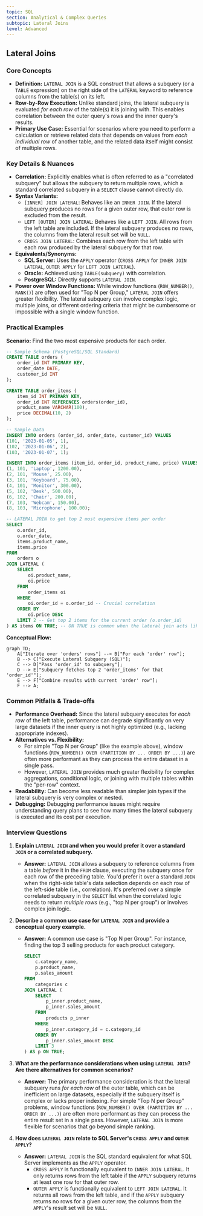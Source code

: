 ```yaml
---
topic: SQL
section: Analytical & Complex Queries
subtopic: Lateral Joins
level: Advanced
---
```


## Lateral Joins
### Core Concepts

*   **Definition:** `LATERAL JOIN` is a SQL construct that allows a subquery (or a `TABLE` expression) on the right side of the `LATERAL` keyword to reference columns from the table(s) on its left.
*   **Row-by-Row Execution:** Unlike standard joins, the lateral subquery is evaluated *for each row* of the table(s) it is joining with. This enables correlation between the outer query's rows and the inner query's results.
*   **Primary Use Case:** Essential for scenarios where you need to perform a calculation or retrieve related data that depends on values from *each individual row* of another table, and the related data itself might consist of multiple rows.

### Key Details & Nuances

*   **Correlation:** Explicitly enables what is often referred to as a "correlated subquery" but allows the subquery to return multiple rows, which a standard correlated subquery in a `SELECT` clause cannot directly do.
*   **Syntax Variants:**
    *   `[INNER] JOIN LATERAL`: Behaves like an `INNER JOIN`. If the lateral subquery produces no rows for a given outer row, that outer row is excluded from the result.
    *   `LEFT [OUTER] JOIN LATERAL`: Behaves like a `LEFT JOIN`. All rows from the left table are included. If the lateral subquery produces no rows, the columns from the lateral result set will be `NULL`.
    *   `CROSS JOIN LATERAL`: Combines each row from the left table with each row produced by the lateral subquery for that row.
*   **Equivalents/Synonyms:**
    *   **SQL Server:** Uses the `APPLY` operator (`CROSS APPLY` for `INNER JOIN LATERAL`, `OUTER APPLY` for `LEFT JOIN LATERAL`).
    *   **Oracle:** Achieved using `TABLE(subquery)` with correlation.
    *   **PostgreSQL:** Directly supports `LATERAL JOIN`.
*   **Power over Window Functions:** While window functions (`ROW_NUMBER()`, `RANK()`) are often used for "Top N per Group," `LATERAL JOIN` offers greater flexibility. The lateral subquery can involve complex logic, multiple joins, or different ordering criteria that might be cumbersome or impossible with a single window function.

### Practical Examples

**Scenario:** Find the two most expensive products for each order.

```sql
-- Sample Schema (PostgreSQL/SQL Standard)
CREATE TABLE orders (
    order_id INT PRIMARY KEY,
    order_date DATE,
    customer_id INT
);

CREATE TABLE order_items (
    item_id INT PRIMARY KEY,
    order_id INT REFERENCES orders(order_id),
    product_name VARCHAR(100),
    price DECIMAL(10, 2)
);

-- Sample Data
INSERT INTO orders (order_id, order_date, customer_id) VALUES
(101, '2023-01-05', 1),
(102, '2023-01-06', 2),
(103, '2023-01-07', 1);

INSERT INTO order_items (item_id, order_id, product_name, price) VALUES
(1, 101, 'Laptop', 1200.00),
(2, 101, 'Mouse', 25.00),
(3, 101, 'Keyboard', 75.00),
(4, 101, 'Monitor', 300.00),
(5, 102, 'Desk', 500.00),
(6, 102, 'Chair', 200.00),
(7, 103, 'Webcam', 150.00),
(8, 103, 'Microphone', 100.00);

-- LATERAL JOIN to get top 2 most expensive items per order
SELECT
    o.order_id,
    o.order_date,
    items.product_name,
    items.price
FROM
    orders o
JOIN LATERAL (
    SELECT
        oi.product_name,
        oi.price
    FROM
        order_items oi
    WHERE
        oi.order_id = o.order_id -- Crucial correlation
    ORDER BY
        oi.price DESC
    LIMIT 2 -- Get top 2 items for the current order (o.order_id)
) AS items ON TRUE; -- ON TRUE is common when the lateral join acts like a CROSS APPLY or for an inner join when correlation is enough.

```

**Conceptual Flow:**

```mermaid
graph TD;
    A["Iterate over 'orders' rows"] --> B["For each 'order' row"];
    B --> C["Execute Lateral Subquery (SQL)"];
    C --> D["Pass 'order_id' to subquery"];
    D --> E["Subquery fetches top 2 'order_items' for that 'order_id'"];
    E --> F["Combine results with current 'order' row"];
    F --> A;
```

### Common Pitfalls & Trade-offs

*   **Performance Overhead:** Since the lateral subquery executes for *each row* of the left table, performance can degrade significantly on very large datasets if the inner query is not highly optimized (e.g., lacking appropriate indexes).
*   **Alternatives vs. Flexibility:**
    *   For simple "Top N per Group" (like the example above), window functions (`ROW_NUMBER() OVER (PARTITION BY ... ORDER BY ...)`) are often more performant as they can process the entire dataset in a single pass.
    *   However, `LATERAL JOIN` provides much greater flexibility for complex aggregations, conditional logic, or joining with multiple tables within the "per-row" context.
*   **Readability:** Can become less readable than simpler join types if the lateral subquery is very complex or nested.
*   **Debugging:** Debugging performance issues might require understanding query plans to see how many times the lateral subquery is executed and its cost per execution.

### Interview Questions

1.  **Explain `LATERAL JOIN` and when you would prefer it over a standard `JOIN` or a correlated subquery.**
    *   **Answer:** `LATERAL JOIN` allows a subquery to reference columns from a table *before* it in the `FROM` clause, executing the subquery once for each row of the preceding table. You'd prefer it over a standard `JOIN` when the right-side table's data selection depends on each row of the left-side table (i.e., correlation). It's preferred over a simple correlated subquery in the `SELECT` list when the correlated logic needs to return *multiple rows* (e.g., "top N per group") or involves complex join logic.

2.  **Describe a common use case for `LATERAL JOIN` and provide a conceptual query example.**
    *   **Answer:** A common use case is "Top N per Group". For instance, finding the top 3 selling products for each product category.
        ```sql
        SELECT
            c.category_name,
            p.product_name,
            p.sales_amount
        FROM
            categories c
        JOIN LATERAL (
            SELECT
                p_inner.product_name,
                p_inner.sales_amount
            FROM
                products p_inner
            WHERE
                p_inner.category_id = c.category_id
            ORDER BY
                p_inner.sales_amount DESC
            LIMIT 3
        ) AS p ON TRUE;
        ```

3.  **What are the performance considerations when using `LATERAL JOIN`? Are there alternatives for common scenarios?**
    *   **Answer:** The primary performance consideration is that the lateral subquery runs *for each row* of the outer table, which can be inefficient on large datasets, especially if the subquery itself is complex or lacks proper indexing. For simple "Top N per Group" problems, window functions (`ROW_NUMBER() OVER (PARTITION BY ... ORDER BY ...)`) are often more performant as they can process the entire result set in a single pass. However, `LATERAL JOIN` is more flexible for scenarios that go beyond simple ranking.

4.  **How does `LATERAL JOIN` relate to SQL Server's `CROSS APPLY` and `OUTER APPLY`?**
    *   **Answer:** `LATERAL JOIN` is the SQL standard equivalent for what SQL Server implements as the `APPLY` operator.
        *   `CROSS APPLY` is functionally equivalent to `INNER JOIN LATERAL`. It only returns rows from the left table if the `APPLY` subquery returns at least one row for that outer row.
        *   `OUTER APPLY` is functionally equivalent to `LEFT JOIN LATERAL`. It returns all rows from the left table, and if the `APPLY` subquery returns no rows for a given outer row, the columns from the `APPLY`'s result set will be `NULL`.